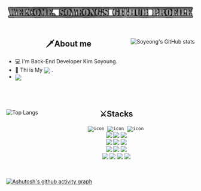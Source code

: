 <br>

![logo](Github_logo.png)
<br> <br>
<div>
    <span>
        <img align = "right" height = "180px" src="https://github-readme-stats.vercel.app/api?username=twingtwing&show_icons=true&theme=apprentice" title = "Soyeong's GitHub stats"/>
    </span> 
    <h2 align = "middle"> 🗡️About me </h2> 
<!-- about me -->

- 💻 I'm Back-End Developer Kim Soyoung.
- 🔗 Thi is My <a href = "https://github.com/twingtwing/portfolio"><img align="absmiddle" src="https://img.shields.io/badge/Portfolio-black?style=flat&logoColor=white&"/></a> .
- <a href = "https://solved.ac/qazxc753"><img align="absmiddle" src="http://mazassumnida.wtf/api/mini/generate_badge?boj=qazxc753"/></a>
</div>
<br><br>

<div>
    <span>
        <img align = "left"  height = "180px"src="https://github-readme-stats.vercel.app/api/top-langs/?username=twingtwing&layout=compact&theme=apprentice" title = "Top Langs"/>
    </span>
    <div> 
        <!-- Stacks -->
        <h2 align = "middle"> ⚔️Stacks </h2>
        <div align = "middle"> 
            <!--Language-->
            <code><img src="https://techstack-generator.vercel.app/java-icon.svg" alt="icon" width="35" height="35" /></code>&nbsp
            <code><img src="https://techstack-generator.vercel.app/python-icon.svg" alt="icon" width="35" height="35" /></code>&nbsp
            <code><img src="https://techstack-generator.vercel.app/js-icon.svg" alt="icon" width="35" height="35" /></code>&nbsp
            <br>
            <code><img src="https://img.shields.io/badge/jquery-0769AD?style=flat&logo=jquery&logoColor=white"></code>
            <code><img src="https://img.shields.io/badge/html5-E34F26?style=flat&logo=html5&logoColor=white"></code>
            <code><img src="https://img.shields.io/badge/css-1572B6?style=flat&logo=css3&logoColor=white"></code>
            <br> 
            <!--Frame Work-->
            <code><img src="https://img.shields.io/badge/Spring-white?style=flat&logo=Spring&logoColor=6DB33F"/></code>
            <code><img src="https://img.shields.io/badge/Spring Boot-6DB33F?style=flat&logo=Spring Boot&logoColor=white"/></code>
            <cdoe><img src="https://img.shields.io/badge/bootstrap-7952B3?style=flat&logo=bootstrap&logoColor=white"></code>
            <br> 
            <!--SQL-->
            <cdoe><img src="https://img.shields.io/badge/oracle-F80000?style=flat&logo=oracle&logoColor=white"></code>
            <cdoe><img src="https://img.shields.io/badge/SQL Server-CC2927?style=flat&logo=Microsoft SQL Server&logoColor=white"></code>
            <cdoe><img src="https://img.shields.io/badge/mysql-4479A1?style=flat&logo=mysql&logoColor=white"></code>
            <br> 
            <!--Tool-->
            <cdoe><img src="https://img.shields.io/badge/Visual Studio-5C2D91?style=flat&logo=Visual Studio&logoColor=white"></code>
            <cdoe><img src="https://img.shields.io/badge/Visual Studio Code-007ACC?style=flat&logo=Visual Studio Code&logoColor=white"></code>
            <cdoe><img src="https://img.shields.io/badge/Eclipse IDE-2C2255?style=flat&logo=Eclipse IDEe&logoColor=white"></code>
            <cdoe><img src="https://img.shields.io/badge/IntelliJ IDE-000000?style=flat&logo=IntelliJ IDEA&logoColor=white"></code>
            <cdoe></code>
        </div>
    </div>

</div>
<br><br>

[![Ashutosh's github activity graph](https://github-readme-activity-graph.cyclic.app/graph?username=twingtwing&theme=high-contrast)](https://github.com/ashutosh00710/github-readme-activity-graph)

